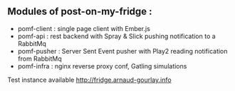 ## Modules of post-on-my-fridge :

* pomf-client : single page client with Ember.js
* pomf-api    : rest backend with Spray & Slick pushing notification to a RabbitMq
* pomf-pusher : Server Sent Event pusher with Play2 reading notification from RabbitMq
* pomf-infra  : nginx reverse proxy conf, Gatling simulations

Test instance available http://fridge.arnaud-gourlay.info

